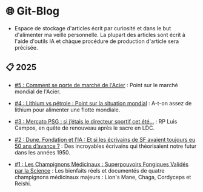 # 🌐 Git-Blog

- Espace de stockage d'articles écrit par curiosité et dans le but d'alimenter ma veille personnelle. La plupart des articles sont écrit à l'aide d'outils IA et chàque procédure de production d'article sera précisée.

## 📋 2025

- [#5 : Comment se porte de marché de l'Acier](./2025-07-19--Acier/) : Point sur le marché mondial de l'Acier.

- [#4 : Lithium vs pétrole : Point sur la situation mondial](./2025-07-18--Lithium-vs-petrole/) : A-t-on assez de lithium pour alimenter une flotte mondiale.

- [#3 : Mercato PSG : si j’étais le directeur sportif cet été…](./2025-07-16--Mercato-PSG/) : RP Luis Campos, en quête de renouveau après le sacre en LDC.

- [#2 : Dune, Fondation et l’IA : Et si les écrivains de SF avaient toujours eu 50 ans d’avance ?](./2025-07-13--SF-et-IA/) : Des incroyables écrivains qui théorisaient notre futur dans les années 1950.

- [#1 : Les Champignons Médicinaux : Superpouvoirs Fongiques Validés par la Science](./2025-07-12--Champignons/) : Les bienfaits réels et documentés de quatre champignons médicinaux majeurs : Lion's Mane, Chaga, Cordyceps et Reishi.